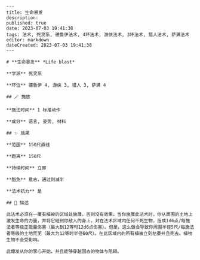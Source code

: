 
    ---
    title: 生命暴发
    description: 
    published: true
    date: 2023-07-03 19:41:38
    tags: 法术, 死灵系, 德鲁伊法术, 4环法术, 游侠法术, 3环法术, 猎人法术, 萨满法术
    editor: markdown
    dateCreated: 2023-07-03 19:41:38
    ---

    # **生命暴发** *Life blast*

    **学派** 死灵系 

    **环位** 德鲁伊 4, 游侠 3, 猎人 3, 萨满 4

    ## 🪄 施放

    **施法时间** 1 标准动作

    **成分** 语言, 姿势, 材料

    ## ✨ 效果  

    **范围** 150尺直线

    **距离** 150尺  

    **持续时间** 立即 

    **豁免** 意志，通过则减半

    **法术抗力** 是

    ## 📖 描述

    此法术必须在一覆有植被的区域处施展，否则没有效果。当你施展此法术时，你从周围的土地上激发生命的力量，并将它砸到你敌人的身上，对在法术区域内任何不死生物，造成1d6点/每施法者等级正能量伤害（最大到12等时12d6点伤害）。但是，这么做会导致你周围半径5尺/每施法者等级的土地荒芜（最大为12等时半径60尺）。在此区域内的所有植被立刻枯萎并且死去。植物生物不会受影响。

    此爆发从你的掌心开始，并且能够穿越固态的物体与阻碍。
    